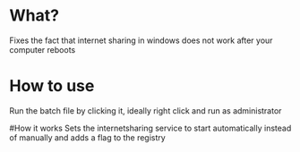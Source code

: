 # What?
Fixes the fact that internet sharing in windows does not work after your computer reboots

# How to use 
Run the batch file by clicking it, ideally right click and run as administrator

#How it works
Sets the internetsharing service to start automatically instead of manually and adds a flag to the registry
